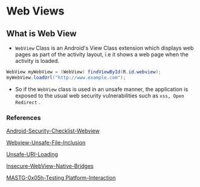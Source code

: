 # Web Views

## What is Web View

* `WebView` Class is an Android's View Class extension which displays web pages as part of the activity layout, i.e it shows a web page when the activity is loaded.

```java
WebView myWebView = (WebView) findViewById(R.id.webview);
myWebView.loadUrl("http://www.example.com");
```

* So if the `WebView` class is used in an unsafe manner, the application is exposed to the usual web security vulnerabilities such as `xss, Open Redirect` .

### References

[Android-Security-Checklist-Webview](https://blog.oversecured.com/Android-security-checklist-webview/)

[Webview-Unsafe-File-Inclusion](https://developer.android.com/privacy-and-security/risks/webview-unsafe-file-inclusion)

[Unsafe-URI-Loading](https://developer.android.com/privacy-and-security/risks/unsafe-uri-loading)

[Insecure-WebView-Native-Bridges](https://developer.android.com/privacy-and-security/risks/insecure-webview-native-bridges)

[MASTG-0x05h-Testing Platform-Interaction](https://mas.owasp.org/MASTG/0x05h-Testing-Platform-Interaction/#webviews)